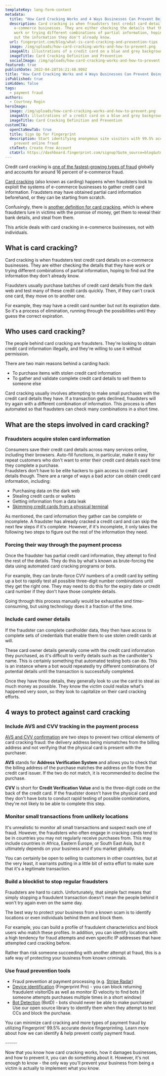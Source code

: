 ```yaml
---
templateKey: long-form-content
metadata:
  title: "How Card Cracking Works and 4 Ways Businesses Can Prevent Being Scammed "
  description: Card cracking is when fraudsters test credit card details on
    e-commerce businesses. They are either checking the details that they have
    work or trying different combinations of partial information, hoping to find
    out the information they don't already know.
  url: fingerprint.com/blog/what-is-card-cracking-and-prevention-tips
  image: /img/uploads/how-card-cracking-works-and-how-to-prevent.png
  imageAlt: illustrations of a credit card on a blue and grey background
  imageTitle: Card Cracking Definition and Prevention
  socialImage: /img/uploads/how-card-cracking-works-and-how-to-prevent.png
featured: true
publishDate: 2022-04-28T16:21:48.909Z
title: "How Card Cracking Works and 4 Ways Businesses Can Prevent Being Scammed "
isPublished: true
isHidden: false
tags:
  - payment fraud
authors:
  - Courtney Rogin
heroImage:
  image: /img/uploads/how-card-cracking-works-and-how-to-prevent.png
  imageAlt: illustrations of a credit card on a blue and grey background
  imageTitle: Card Cracking Definition and Prevention
customCTA:
  openCtaNewTab: true
  title: Sign Up for Fingerprint
  description: Start identifying anonymous site visitors with 99.5% accuracy to
    prevent online fraud
  ctaText: Create Free Account
  ctaUrl: https://dashboard.fingerprint.com/signup?&utm_source=blog&utm_medium=website&utm_campaign=blog
---
```

Credit card cracking is [one of the fastest-growing types of fraud](https://www.chargebackgurus.com/blog/effective-tools-strategies-to-prevent-card-testing-aka-card-cracking) globally and accounts for around 16 percent of e-commerce fraud.

[Card cracking](https://fingerprint.com/payment-fraud/) (also known as carding) happens when fraudsters look to exploit the systems of e-commerce businesses to gather credit card information. Fraudsters may have obtained partial card information beforehand, or they can be starting from scratch.

Confusingly, there is [another definition for card cracking](https://www.aba.com/advocacy/community-programs/consumer-resources/protect-your-money/how-avoid-card-cracking), which is where fraudsters lure in victims with the promise of money, get them to reveal their bank details, and steal from them. 

This article deals with card cracking in e-commerce businesses, not with individuals.

## **What is card cracking?**

Card cracking is when fraudsters test credit card details on e-commerce businesses. They are either checking the details that they have work or trying different combinations of partial information, hoping to find out the information they don't already know.

Fraudsters usually purchase batches of credit card details from the dark web and test many of these credit cards quickly. Then, if they can't crack one card, they move on to another one. 

For example, they may have a credit card number but not its expiration date. So it's a process of elimination, running through the possibilities until they guess the correct expiration. 

## **Who uses card cracking?**

The people behind card cracking are fraudsters. They're looking to obtain credit card information illegally, and they're willing to use it without permission.

There are two main reasons behind a carding hack:

* To purchase items with stolen credit card information
* To gather and validate complete credit card details to sell them to someone else

Card cracking usually involves attempting to make small purchases with the credit card details they have. If a transaction gets declined, fraudsters will try again with a different combination of information. This process is often automated so that fraudsters can check many combinations in a short time.

## **What are the steps involved in card cracking?**

### **Fraudsters acquire stolen card information**

Consumers save their credit card details across many services online, including their browsers. Auto-fill functions, in particular, make it easy for repeat customers who don't want to enter their credit card details each time they complete a purchase.\
Fraudsters don’t have to be elite hackers to gain access to credit card details though. There are a range of ways a bad actor can obtain credit card information, including:

* Purchasing data on the dark web
* Stealing credit cards or wallets
* Getting information from a data leak
* [Skimming credit cards from a physical terminal](https://money.usnews.com/credit-cards/articles/what-is-a-credit-card-skimmer-and-how-you-can-protect-yourself)

As mentioned, the card information they gather can be complete or incomplete. A fraudster has already cracked a credit card and can skip the next few steps if it's complete. However, if it's incomplete, it only takes the following two steps to figure out the rest of the information they need.

### **Forcing their way through the payment process**

Once the fraudster has partial credit card information, they attempt to find the rest of the details. They do this by what's known as brute-forcing the data using automated card cracking programs or bots.

For example, they can brute-force CVV numbers of a credit card by setting up a bot to rapidly test all possible three-digit number combinations until they get the right one. They may need to do this for the expiry date or credit card number if they don't have those complete details.

Going through this process manually would be exhaustive and time-consuming, but using technology does it a fraction of the time. 

### **Include card owner details**

If the fraudster can complete cardholder data, they then have access to complete sets of credentials that enable them to use stolen credit cards at will. 

These card owner details generally come with the credit card information they purchased, as it's difficult to verify details such as the cardholder's name. This is certainly something that automated testing bots can do. This is an instance where a bot would repeatedly try different combinations of potential details until the transaction is successfully completed. 

Once they have those details, they generally look to use the card to steal as much money as possible. They know the victim could realize what's happened very soon, so they look to capitalize on their card cracking efforts. 

## **4 ways to protect against card cracking**

### **Include AVS and CVV tracking in the payment process**

[AVS and CVV confirmation](https://www.bambora.com/en/ca/learn/avs-cvv/) are two steps to prevent two critical elements of card cracking fraud: the delivery address being mismatches from the billing address and not verifying that the physical card is present with the purchaser.

**AVS** stands for **Address Verification System** and allows you to check that the billing address of the purchase matches the address on file from the credit card issuer. If the two do not match, it is recommended to decline the purchase.

**CVV** is short for **Credit Verification Value** and is the three-digit code on the back of the credit card. If the fraudster doesn't have the physical card and they don't have bots to conduct rapid testing of possible combinations, they're not likely to be able to complete this step.

### **Monitor small transactions from unlikely locations**

It's unrealistic to monitor all small transactions and suspect each one of fraud. However, the fraudsters who often engage in cracking cards tend to be in countries you may not regularly receive purchases from. This may include countries in Africa, Eastern Europe, or South East Asia, but it ultimately depends on your business and if you market globally.

You can certainly be open to selling to customers in other countries, but at the very least, it warrants putting in a little bit of extra effort to make sure that it's a legitimate transaction. 

### **Build a blocklist to stop regular fraudsters**

Fraudsters are hard to catch. Unfortunately, that simple fact means that simply stopping a fraudulent transaction doesn't mean the people behind it won't try again even on the same day.

The best way to protect your business from a known scam is to identify locations or even individuals behind them and block them. 

For example, you can build a profile of fraudulent characteristics and block users who match these profiles. In addition, you can identify locations with a high tendency for fraud attempts and even specific IP addresses that have attempted card cracking before. 

Rather than risk someone succeeding with another attempt at fraud, this is a safe way of protecting your business from known criminals.

### **Use fraud prevention tools**

* Fraud prevention at payment processing (e.g. [Stripe Radar](https://stripe.com/radar))
* [Device identification](/products/fingerprint-pro/) (Fingerprint Pro) - you can block returning fraudulent visitorIDs as well as monitor ID velocity to find bots (if someone attempts purchases multiple times in a short window)
* [Bot Detection](/products/bot-detection/) (BotD) - bots should never be able to make purchases! Use our open source library to identify them when they attempt to test CCs and block the purchase.

You can minimize card cracking and more types of payment fraud by utilizing Fingerprint’ 99.5% accurate device fingerprinting. Learn more about how we can identify & help prevent costly payment fraud. 

\------

Now that you know how card cracking works, how it damages businesses, and how to prevent it, you can do something about it. However, it's not enough to know - the only way you'll prevent your business from being a victim is actually to implement what you know.